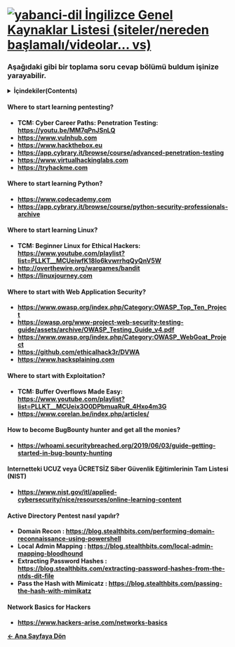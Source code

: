 # [<img src="https://i.ibb.co/BwKsLb1/yabanci-dil.png" alt="yabanci-dil" border="0"> İngilizce Genel Kaynaklar Listesi (siteler/nereden başlamalı/videolar... vs)]()

### Aşağıdaki gibi bir toplama soru cevap bölümü buldum işinize yarayabilir.

<details> 
  <summary><strong>İçindekiler(Contents)</summary><strong>
  <p>
1) [Where to start learning pentesting?](#source1)
2) [Where to start learning Python?](#source2)
3) [Where to start learning Linux?](#source3)
4) [Where to start with Web Application Security?](#source4)
5) [Where to start with Exploitation?](#source5)
6) [How to become BugBounty hunter and get all the monies?](#source6)
7) [Internetteki UCUZ veya ÜCRETSİZ Siber Güvenlik Eğitimlerinin Tam Listesi (NIST)](#source7)
8) [Active Directory Pentest nasıl yapılır?](#source8)
9) [Network Basics for Hackers](#source9)
  </p>
</details>

#### Where to start learning pentesting? <a name="source1"></a>
- TCM: Cyber Career Paths: Penetration Testing: https://youtu.be/MM7qPnJSnLQ  
- https://www.vulnhub.com  
- https://www.hackthebox.eu  
- https://app.cybrary.it/browse/course/advanced-penetration-testing  
- https://www.virtualhackinglabs.com  
- https://tryhackme.com  

#### Where to start learning Python? <a name="source2"></a>
- https://www.codecademy.com  
- https://app.cybrary.it/browse/course/python-security-professionals-archive  

#### Where to start learning Linux? <a name="source3"></a>
- TCM: Beginner Linux for Ethical Hackers: https://www.youtube.com/playlist?list=PLLKT__MCUeiwfK18Io6kvwrrhqQyQnV5W  
- http://overthewire.org/wargames/bandit  
- https://linuxjourney.com  

#### Where to start with Web Application Security? <a name="source4"></a>
- https://www.owasp.org/index.php/Category:OWASP_Top_Ten_Project  
- https://owasp.org/www-project-web-security-testing-guide/assets/archive/OWASP_Testing_Guide_v4.pdf  
- https://www.owasp.org/index.php/Category:OWASP_WebGoat_Project  
- https://github.com/ethicalhack3r/DVWA  
- https://www.hacksplaining.com  

#### Where to start with Exploitation? <a name="source5"></a>
- TCM: Buffer Overflows Made Easy: https://www.youtube.com/playlist?list=PLLKT__MCUeix3O0DPbmuaRuR_4Hxo4m3G  
- https://www.corelan.be/index.php/articles/

#### How to become BugBounty hunter and get all the monies? <a name="source6"></a>
- https://whoami.securitybreached.org/2019/06/03/guide-getting-started-in-bug-bounty-hunting  

#### Internetteki UCUZ veya ÜCRETSİZ Siber Güvenlik Eğitimlerinin Tam Listesi (NIST) <a name="source7"></a>
- https://www.nist.gov/itl/applied-cybersecurity/nice/resources/online-learning-content  

#### Active Directory Pentest nasıl yapılır? <a name="source8"></a>
- Domain Recon : https://blog.stealthbits.com/performing-domain-reconnaissance-using-powershell  
- Local Admin Mapping : https://blog.stealthbits.com/local-admin-mapping-bloodhound  
- Extracting Password Hashes : https://blog.stealthbits.com/extracting-password-hashes-from-the-ntds-dit-file  
- Pass the Hash with Mimicatz : https://blog.stealthbits.com/passing-the-hash-with-mimikatz  

#### Network Basics for Hackers <a name="source9"></a>
- https://www.hackers-arise.com/networks-basics  

[← Ana Sayfaya Dön](https://github.com/LuNiZz/siber-guvenlik-sss)
